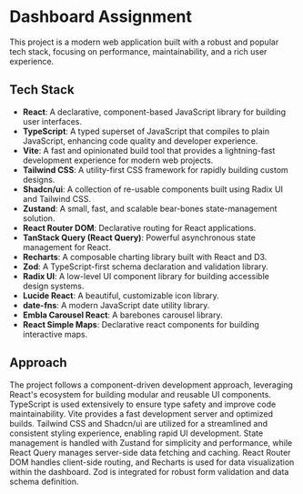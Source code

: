 # Dashboard Assignment

<!-- Insignificant change to trigger commit -->

This project is a modern web application built with a robust and popular tech stack, focusing on performance, maintainability, and a rich user experience.

## Tech Stack

- **React**: A declarative, component-based JavaScript library for building user interfaces.
- **TypeScript**: A typed superset of JavaScript that compiles to plain JavaScript, enhancing code quality and developer experience.
- **Vite**: A fast and opinionated build tool that provides a lightning-fast development experience for modern web projects.
- **Tailwind CSS**: A utility-first CSS framework for rapidly building custom designs.
- **Shadcn/ui**: A collection of re-usable components built using Radix UI and Tailwind CSS.
- **Zustand**: A small, fast, and scalable bear-bones state-management solution.
- **React Router DOM**: Declarative routing for React applications.
- **TanStack Query (React Query)**: Powerful asynchronous state management for React.
- **Recharts**: A composable charting library built with React and D3.
- **Zod**: A TypeScript-first schema declaration and validation library.
- **Radix UI**: A low-level UI component library for building accessible design systems.
- **Lucide React**: A beautiful, customizable icon library.
- **date-fns**: A modern JavaScript date utility library.
- **Embla Carousel React**: A barebones carousel library.
- **React Simple Maps**: Declarative react components for building interactive maps.

## Approach

The project follows a component-driven development approach, leveraging React's ecosystem for building modular and reusable UI components. TypeScript is used extensively to ensure type safety and improve code maintainability. Vite provides a fast development server and optimized builds. Tailwind CSS and Shadcn/ui are utilized for a streamlined and consistent styling experience, enabling rapid UI development. State management is handled with Zustand for simplicity and performance, while React Query manages server-side data fetching and caching. React Router DOM handles client-side routing, and Recharts is used for data visualization within the dashboard. Zod is integrated for robust form validation and data schema definition.
